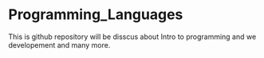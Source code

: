 # Programming_Languages
 This is github repository will be disscus about Intro to programming and we developement and many more.
